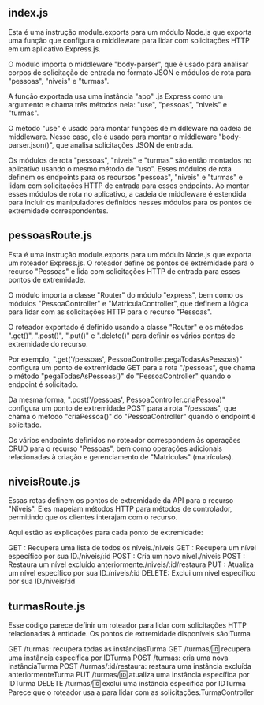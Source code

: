 ## index.js

Esta é uma instrução module.exports para um módulo Node.js que exporta uma função que configura o middleware para lidar com solicitações HTTP em um aplicativo Express.js.

O módulo importa o middleware "body-parser", que é usado para analisar corpos de solicitação de entrada no formato JSON e módulos de rota para "pessoas", "niveis" e "turmas".

A função exportada usa uma instância "app" .js Express como um argumento e chama três métodos nela: "use", "pessoas", "niveis" e "turmas".

O método "use" é usado para montar funções de middleware na cadeia de middleware. Nesse caso, ele é usado para montar o middleware "body-parser.json()", que analisa solicitações JSON de entrada.

Os módulos de rota "pessoas", "niveis" e "turmas" são então montados no aplicativo usando o mesmo método de "uso". Esses módulos de rota definem os endpoints para os recursos "pessoas", "niveis" e "turmas" e lidam com solicitações HTTP de entrada para esses endpoints. Ao montar esses módulos de rota no aplicativo, a cadeia de middleware é estendida para incluir os manipuladores definidos nesses módulos para os pontos de extremidade correspondentes.

## pessoasRoute.js

Esta é uma instrução module.exports para um módulo Node.js que exporta um roteador Express.js. O roteador define os pontos de extremidade para o recurso "Pessoas" e lida com solicitações HTTP de entrada para esses pontos de extremidade.

O módulo importa a classe "Router" do módulo "express", bem como os módulos "PessoaController" e "MatriculaController", que definem a lógica para lidar com as solicitações HTTP para o recurso "Pessoas".

O roteador exportado é definido usando a classe "Router" e os métodos ".get()", ".post()", ".put()" e ".delete()" para definir os vários pontos de extremidade do recurso.

Por exemplo, ".get('/pessoas', PessoaController.pegaTodasAsPessoas)" configura um ponto de extremidade GET para a rota "/pessoas", que chama o método "pegaTodasAsPessoas()" do "PessoaController" quando o endpoint é solicitado.

Da mesma forma, ".post('/pessoas', PessoaController.criaPessoa)" configura um ponto de extremidade POST para a rota "/pessoas", que chama o método "criaPessoa()" do "PessoaController" quando o endpoint é solicitado.

Os vários endpoints definidos no roteador correspondem às operações CRUD para o recurso "Pessoas", bem como operações adicionais relacionadas à criação e gerenciamento de "Matriculas" (matrículas).


## niveisRoute.js

Essas rotas definem os pontos de extremidade da API para o recurso "Níveis". Eles mapeiam métodos HTTP para métodos de controlador, permitindo que os clientes interajam com o recurso.

Aqui estão as explicações para cada ponto de extremidade:

GET : Recupera uma lista de todos os níveis./niveis
GET : Recupera um nível específico por sua ID./niveis/:id
POST : Cria um novo nível./niveis
POST : Restaura um nível excluído anteriormente./niveis/:id/restaura
PUT : Atualiza um nível específico por sua ID./niveis/:id
DELETE: Exclui um nível específico por sua ID./niveis/:id

## turmasRoute.js

Esse código parece definir um roteador para lidar com solicitações HTTP relacionadas à entidade. Os pontos de extremidade disponíveis são:Turma

GET /turmas: recupera todas as instânciasTurma
GET /turmas/:id: recupera uma instância específica por IDTurma
POST /turmas: cria uma nova instânciaTurma
POST /turmas/:id/restaura: restaura uma instância excluída anteriormenteTurma
PUT /turmas/:id: atualiza uma instância específica por IDTurma
DELETE /turmas/:id: exclui uma instância específica por IDTurma
Parece que o roteador usa a para lidar com as solicitações.TurmaController